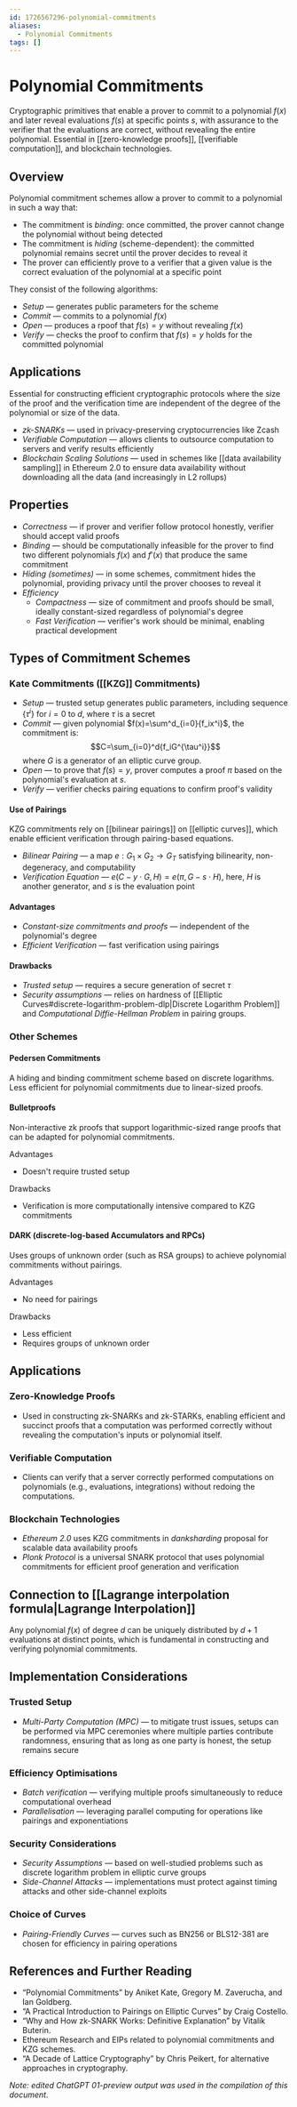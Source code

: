 ```yaml
---
id: 1726567296-polynomial-commitments
aliases:
  - Polynomial Commitments
tags: []
---
```


# Polynomial Commitments
Cryptographic primitives that enable a prover to commit to a polynomial $f(x)$ and later reveal evaluations $f(s)$ at specific points $s$, with assurance to the verifier that the evaluations are correct, without revealing the entire polynomial. Essential in [[zero-knowledge proofs]], [[verifiable computation]], and blockchain technologies.

## Overview
Polynomial commitment schemes allow a prover to commit to a polynomial in such a way that:
- The commitment is *binding*: once committed, the prover cannot change the polynomial without being detected
- The commitment is *hiding* (scheme-dependent): the committed polynomial remains secret until the prover decides to reveal it
- The prover can efficiently prove to a verifier that a given value is the correct evaluation of the polynomial at a specific point

They consist of the following algorithms:
- *Setup* — generates public parameters for the scheme
- *Commit* — commits to a polynomial $f(x)$
- *Open* — produces a rpoof that $f(s)=y$ without revealing $f(x)$
- *Verify* — checks the proof to confirm that $f(s)=y$ holds for the committed polynomial

## Applications
Essential for constructing efficient cryptographic protocols where the size of the proof and the verification time are independent of the degree of the polynomial or size of the data.
- *zk-SNARKs* — used in privacy-preserving cryptocurrencies like Zcash
- *Verifiable Computation* — allows clients to outsource computation to servers and verify results efficiently
- *Blockchain Scaling Solutions* — used in schemes like [[data availability sampling]] in Ethereum 2.0 to ensure data availability without downloading all the data (and increasingly in L2 rollups)

## Properties
- *Correctness* — if prover and verifier follow protocol honestly, verifier should accept valid proofs
- *Binding* — should be computationally infeasible for the prover to find two different polynomials $f(x)$ and $f'(x)$ that produce the same commitment
- *Hiding (sometimes)* — in some schemes, commitment hides the polynomial, providing privacy until the prover chooses to reveal it
- *Efficiency*
    - *Compactness* — size of commitment and proofs should be small, ideally constant-sized regardless of polynomial's degree
    - *Fast Verification* — verifier's work should be minimal, enabling practical development

## Types of Commitment Schemes
### Kate Commitments ([[KZG]] Commitments)
- *Setup* — trusted setup generates public parameters, including sequence $\{\tau^i\}$ for $i=0$ to $d$, where $\tau$ is a secret
- *Commit* — given polynomial $f(x)=\sum^d_{i=0}{f_ix^i}$, the commitment is:
$$C=\sum_{i=0}^d{f_iG^{\tau^i}}$$
where $G$ is a generator of an elliptic curve group.
- *Open* — to prove that $f(s)=y$, prover computes a proof $\pi$ based on the polynomial's evaluation at $s$.
- *Verify* — verifier checks pairing equations to confirm proof's validity

#### Use of Pairings
KZG commitments rely on [[bilinear pairings]] on [[elliptic curves]], which enable efficient verification through pairing-based equations.
- *Bilinear Pairing* — a map $e:G_1\times G_2\rightarrow G_T$ satisfying bilinearity, non-degeneracy, and computability
- *Verification Equation* — $e(C-y\cdot G, H)=e(\pi, G-s\cdot H)$, here, $H$ is another generator, and $s$ is the evaluation point

#### Advantages
- *Constant-size commitments and proofs* — independent of the polynomial's degree
- *Efficient Verification* — fast verification using pairings

#### Drawbacks
- *Trusted setup* — requires a secure generation of secret $\tau$
- *Security assumptions* — relies on hardness of [[Elliptic Curves#discrete-logarithm-problem-dlp|Discrete Logarithm Problem]] and *Computational Diffie-Hellman Problem* in pairing groups.

### Other Schemes
#### Pedersen Commitments
A hiding and binding commitment scheme based on discrete logarithms. Less efficient for polynomial commitments due to linear-sized proofs.

#### Bulletproofs
Non-interactive zk proofs that support logarithmic-sized range proofs that can be adapted for polynomial commitments.

Advantages
- Doesn't require trusted setup

Drawbacks
- Verification is more computationally intensive compared to KZG commitments

#### DARK (discrete-log-based Accumulators and RPCs)
Uses groups of unknown order (such as RSA groups) to achieve polynomial commitments without pairings.

Advantages
- No need for pairings

Drawbacks
- Less efficient
- Requires groups of unknown order

## Applications
### Zero-Knowledge Proofs
- Used in constructing zk-SNARKs and zk-STARKs, enabling efficient and succinct proofs that a computation was performed correctly without revealing the computation's inputs or polynomial itself.

### Verifiable Computation
- Clients can verify that a server correctly performed computations on polynomials (e.g., evaluations, integrations) without redoing the computations.

### Blockchain Technologies
- *Ethereum 2.0* uses KZG commitments in *danksharding* proposal for scalable data availability proofs
- *Plonk Protocol* is a universal SNARK protocol that uses polynomial commitments for efficient proof generation and verification

## Connection to [[Lagrange interpolation formula|Lagrange Interpolation]]
Any polynomial $f(x)$ of degree $d$ can be uniquely distributed by $d+1$ evaluations at distinct points, which is fundamental in constructing and verifying polynomial commitments.

## Implementation Considerations
### Trusted Setup
- *Multi-Party Computation (MPC)* — to mitigate trust issues, setups can be performed via MPC ceremonies where multiple parties contribute randomness, ensuring that as long as one party is honest, the setup remains secure

### Efficiency Optimisations
- *Batch verification* — verifying multiple proofs simultaneously to reduce computational overhead
- *Parallelisation* — leveraging parallel computing for operations like pairings and exponentiations

### Security Considerations
- *Security Assumptions* — based on well-studied problems such as discrete logarithm problem in elliptic curve groups
- *Side-Channel Attacks* — implementations must protect against timing attacks and other side-channel exploits

### Choice of Curves
- *Pairing-Friendly Curves* — curves such as BN256 or BLS12-381 are chosen for efficiency in pairing operations

## References and Further Reading
- “Polynomial Commitments” by Aniket Kate, Gregory M. Zaverucha, and Ian Goldberg.
- “A Practical Introduction to Pairings on Elliptic Curves” by Craig Costello.
- “Why and How zk-SNARK Works: Definitive Explanation” by Vitalik Buterin.
- Ethereum Research and EIPs related to polynomial commitments and KZG schemes.
- “A Decade of Lattice Cryptography” by Chris Peikert, for alternative approaches in cryptography.

*Note: edited ChatGPT 01-preview output was used in the compilation of this document.*
